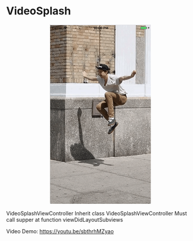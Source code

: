 # VideoSplash

<p align="center">
<img src="https://raw.githubusercontent.com/hoangtam101/VideoSplash/master/demo.gif"
alt="GitHub license"/>

VideoSplashViewController
Inherit class VideoSplashViewController
Must call supper at function viewDidLayoutSubviews

Video Demo: https://youtu.be/sbthrhMZyao
